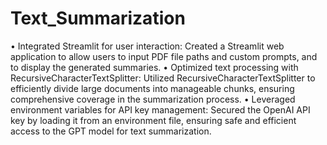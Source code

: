 # Text_Summarization
• Integrated Streamlit for user interaction: Created a Streamlit web application to allow users to input PDF file paths and custom prompts, and to display the generated summaries.
• Optimized text processing with RecursiveCharacterTextSplitter: Utilized RecursiveCharacterTextSplitter to efficiently divide large documents into manageable chunks, ensuring comprehensive coverage in the summarization process.
• Leveraged environment variables for API key management: Secured the OpenAI API key by loading it from an environment file, ensuring safe and efficient access to the GPT model for text summarization.
